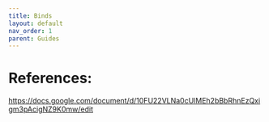 ```yaml
---
title: Binds
layout: default
nav_order: 1
parent: Guides
---
```



# References:
https://docs.google.com/document/d/10FU22VLNa0cUlMEh2bBbRhnEzQxigm3pAcigNZ9K0mw/edit

